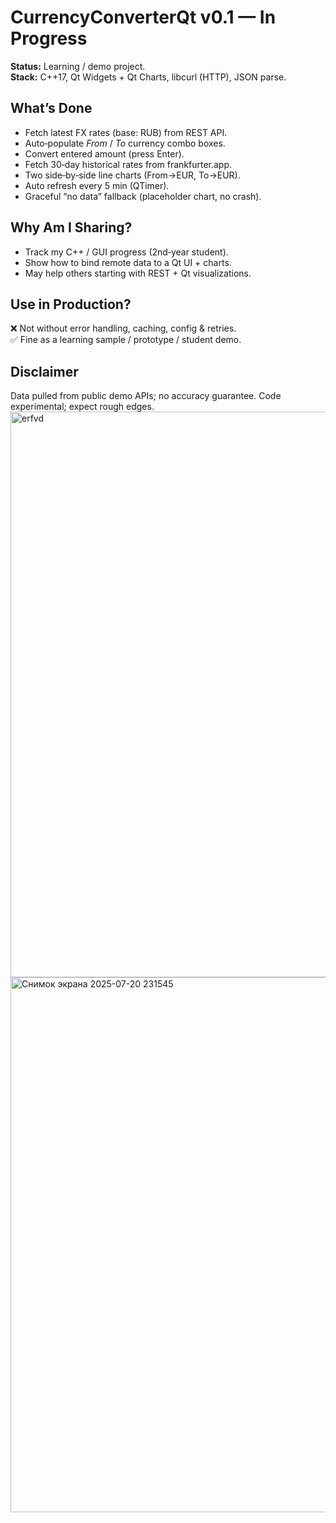 # CurrencyConverterQt v0.1 — In Progress

**Status:** Learning / demo project.  
**Stack:** C++17, Qt Widgets + Qt Charts, libcurl (HTTP), JSON parse.

## What’s Done
- Fetch latest FX rates (base: RUB) from REST API.
- Auto‑populate *From* / *To* currency combo boxes.
- Convert entered amount (press Enter).
- Fetch 30‑day historical rates from frankfurter.app.
- Two side‑by‑side line charts (From→EUR, To→EUR).
- Auto refresh every 5 min (QTimer).
- Graceful “no data” fallback (placeholder chart, no crash).

## Why Am I Sharing?
- Track my C++ / GUI progress (2nd‑year student).
- Show how to bind remote data to a Qt UI + charts.
- May help others starting with REST + Qt visualizations.

## Use in Production?
❌ Not without error handling, caching, config & retries.  
✅ Fine as a learning sample / prototype / student demo.

## Disclaimer
Data pulled from public demo APIs; no accuracy guarantee. Code experimental; expect rough edges.
<img width="1136" height="905" alt="erfvd" src="https://github.com/user-attachments/assets/ad3c5e4c-3546-4735-a3ee-f3c64591794e" />
<img width="1747" height="856" alt="Снимок экрана 2025-07-20 231545" src="https://github.com/user-attachments/assets/2b798adb-f78a-4e8f-b018-19d195fa970b" />
